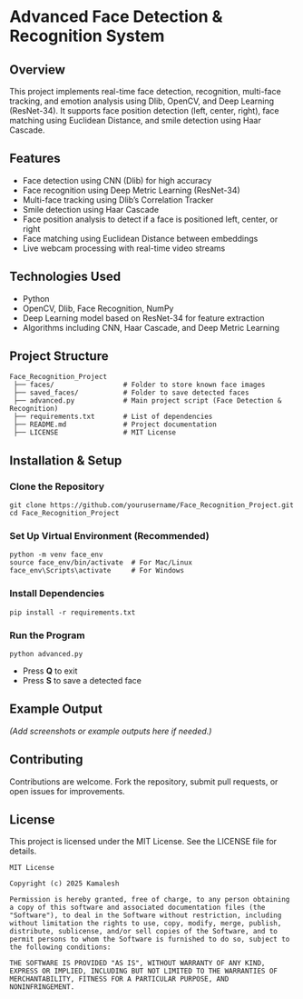 # Advanced Face Detection & Recognition System  

## Overview  
This project implements real-time face detection, recognition, multi-face tracking, and emotion analysis using Dlib, OpenCV, and Deep Learning (ResNet-34). It supports face position detection (left, center, right), face matching using Euclidean Distance, and smile detection using Haar Cascade.  

## Features  
- Face detection using CNN (Dlib) for high accuracy  
- Face recognition using Deep Metric Learning (ResNet-34)  
- Multi-face tracking using Dlib’s Correlation Tracker  
- Smile detection using Haar Cascade  
- Face position analysis to detect if a face is positioned left, center, or right  
- Face matching using Euclidean Distance between embeddings  
- Live webcam processing with real-time video streams  

## Technologies Used  
- Python  
- OpenCV, Dlib, Face Recognition, NumPy  
- Deep Learning model based on ResNet-34 for feature extraction  
- Algorithms including CNN, Haar Cascade, and Deep Metric Learning  

## Project Structure  
```
Face_Recognition_Project
 ├── faces/                 # Folder to store known face images
 ├── saved_faces/           # Folder to save detected faces
 ├── advanced.py            # Main project script (Face Detection & Recognition)
 ├── requirements.txt       # List of dependencies
 ├── README.md              # Project documentation
 ├── LICENSE                # MIT License
```

## Installation & Setup  

### Clone the Repository  
```
git clone https://github.com/yourusername/Face_Recognition_Project.git
cd Face_Recognition_Project
```

### Set Up Virtual Environment (Recommended)  
```
python -m venv face_env
source face_env/bin/activate  # For Mac/Linux
face_env\Scripts\activate     # For Windows
```

### Install Dependencies  
```
pip install -r requirements.txt
```

### Run the Program  
```
python advanced.py
```
- Press **Q** to exit  
- Press **S** to save a detected face  

## Example Output  
*(Add screenshots or example outputs here if needed.)*  

## Contributing  
Contributions are welcome. Fork the repository, submit pull requests, or open issues for improvements.  

## License  
This project is licensed under the MIT License. See the LICENSE file for details.  

```
MIT License

Copyright (c) 2025 Kamalesh

Permission is hereby granted, free of charge, to any person obtaining a copy of this software and associated documentation files (the "Software"), to deal in the Software without restriction, including without limitation the rights to use, copy, modify, merge, publish, distribute, sublicense, and/or sell copies of the Software, and to permit persons to whom the Software is furnished to do so, subject to the following conditions:

THE SOFTWARE IS PROVIDED "AS IS", WITHOUT WARRANTY OF ANY KIND, EXPRESS OR IMPLIED, INCLUDING BUT NOT LIMITED TO THE WARRANTIES OF MERCHANTABILITY, FITNESS FOR A PARTICULAR PURPOSE, AND NONINFRINGEMENT.
```